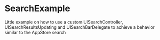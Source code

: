 # SearchExample

Little example on how to use a custom UISearchController, UISearchResultsUpdating and UISearchBarDelegate to achieve a behavior similar to the AppStore search 
